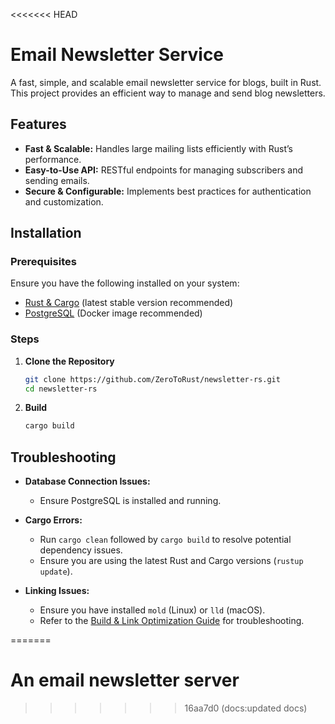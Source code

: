 <<<<<<< HEAD
# Email Newsletter Service

A fast, simple, and scalable email newsletter service for blogs, built in Rust. This project provides an efficient way to manage and send blog newsletters.

## Features

- **Fast & Scalable:** Handles large mailing lists efficiently with Rust’s performance.  
- **Easy-to-Use API:** RESTful endpoints for managing subscribers and sending emails.  
- **Secure & Configurable:** Implements best practices for authentication and customization.  

## Installation

### Prerequisites

Ensure you have the following installed on your system:

- [Rust & Cargo](https://www.rust-lang.org/tools/install) (latest stable version recommended)
- [PostgreSQL](https://www.postgresql.org/) (Docker image recommended)

### Steps

1. **Clone the Repository**
   ```sh
   git clone https://github.com/ZeroToRust/newsletter-rs.git
   cd newsletter-rs
   ```

2. **Build**
   ```sh
   cargo build
   ```
   
## Troubleshooting  
- **Database Connection Issues:**  
  - Ensure PostgreSQL is installed and running.  

- **Cargo Errors:**  
  - Run `cargo clean` followed by `cargo build` to resolve potential dependency issues.  
  - Ensure you are using the latest Rust and Cargo versions (`rustup update`).  
- **Linking Issues:**  
  - Ensure you have installed `mold` (Linux) or `lld` (macOS).  
  - Refer to the [Build & Link Optimization Guide](./docs/build_optimization.md) for troubleshooting.  
  
=======
# An email newsletter server


>>>>>>> 16aa7d0 (docs:updated  docs)
